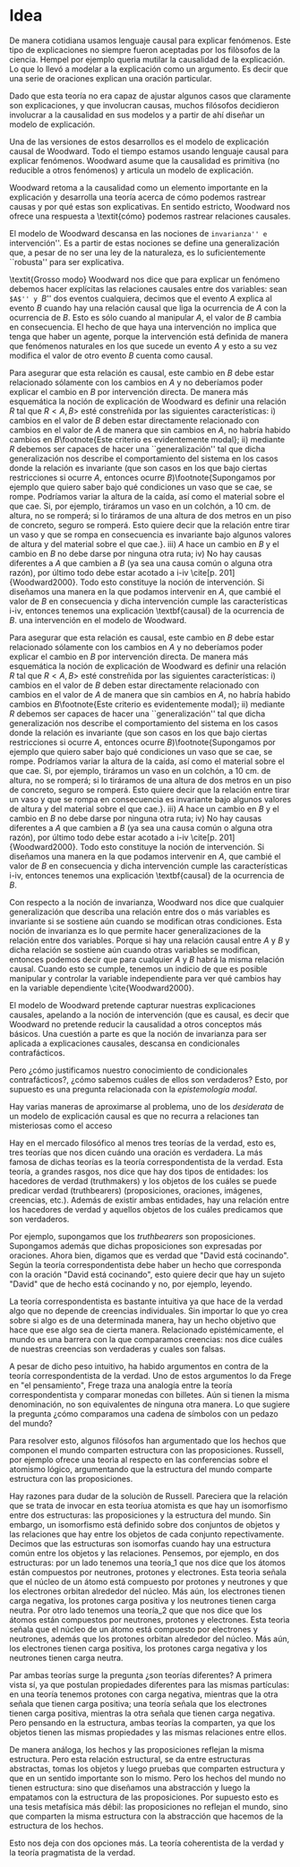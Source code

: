 # Idea

<script
  src="https://cdn.mathjax.org/mathjax/latest/MathJax.js?config=TeX-AMS-MML_HTMLorMML"
  type="text/javascript">
</script>

<!---
¿Es buena idea extender esto para exponer los principales problemas de la explicación hempeliana?
--->

De manera cotidiana usamos lenguaje causal para explicar fenómenos. Este tipo de explicaciones no siempre fueron aceptadas por los filòsofos de la ciencia. Hempel por ejemplo querìa mutilar la causalidad de la explicación. Lo que lo llevó a modelar a la explicación como un argumento. Es decir que una serie de oraciones explican una oración particular. 

Dado que esta teoría no era capaz de ajustar algunos casos que claramente son explicaciones, y que involucran causas, muchos filósofos decidieron involucrar a la causalidad en sus modelos y a partir de ahí diseñar un modelo de explicación. 

Una de las versiones de estos desarrollos es el modelo de explicación causal de Woodward. Todo el tiempo estamos usando lenguaje causal para explicar fenómenos. Woodward asume que la causalidad es primitiva (no reducible a otros fenómenos) y articula un modelo de explicación.

Woodward  retoma a la causalidad como un elemento importante en la explicación y desarrolla una teoría acerca de cómo podemos rastrear causas y por qué estas son explicativas. En sentido estricto, Woodward nos ofrece una respuesta a \textit{cómo} podemos rastrear relaciones causales.

El modelo de Woodward descansa en  las nociones de ``invarianza'' e ``intervención''. Es a partir de estas nociones se define una generalización que, a pesar de no ser una ley de la naturaleza, es lo suficientemente ``robusta'' para ser explicativa.

\textit{Grosso modo} Woodward nos dice que para explicar un fenómeno  debemos hacer explícitas las relaciones causales entre dos variables: sean ``$A$'' y ``$B$'' dos eventos cualquiera, decimos que el evento $A$ explica al evento $B$ cuando hay una relación causal que liga la ocurrencia de $A$ con la ocurrencia de $B$. Esto es sólo cuando al manipular $A$, el valor de $B$ cambia en consecuencia. El hecho de que haya una intervención no implica que tenga que haber un agente, porque la intervención está definida de manera que fenómenos naturales en los que sucede un evento $A$ y esto a su vez modifica el valor de otro evento $B$ cuenta como causal.

Para asegurar que esta relación es causal, este cambio en $B$ debe estar relacionado sólamente con los cambios en $A$ y no deberíamos poder explicar el cambio en $B$ por intervención directa. De manera más esquemática la noción de explicación de Woodward es definir una relación $R$ tal que $R<A, B>$ esté constreñida por las siguientes características: i) cambios en el valor de $B$ deben estar directamente relacionado con cambios en el valor de $A$ de manera que sin cambios en $A$, no habría habido cambios en $B$\footnote{Este criterio es evidentemente modal}; ii) mediante $R$ debemos ser capaces de hacer una ``generalización'' tal que dicha generalización nos describe el comportamiento del sistema en los casos donde la relación es invariante (que son casos en los que bajo ciertas restricciones si ocurre $A$, entonces ocurre $B$)\footnote{Supongamos por ejemplo que quiero saber bajo qué condiciones un vaso que se cae, se rompe. Podríamos variar la altura de la caída, así como el material sobre el que cae. Si, por ejemplo, tiráramos un vaso en un colchón, a 10 cm. de altura, no se romperá; si lo tiráramos de una altura de dos metros en un piso de concreto, seguro se romperá. Esto quiere decir que la relación entre tirar un vaso y que se rompa en consecuencia es invariante bajo algunos valores de altura y del material sobre el que cae.}.  iii) $A$ hace un cambio en $B$ y el cambio en $B$ no debe darse por ninguna otra ruta; iv) No hay causas diferentes a $A$ que cambien a $B$ (ya sea una causa común o alguna otra razón), por último todo debe estar acotado a i-iv \cite[p. 201]{Woodward2000}. Todo esto constituye la noción de intervención. Si diseñamos una manera en la que podamos intervenir en $A$, que cambié el valor de $B$ en consecuencia y dicha intervención cumple las características i-iv, entonces tenemos una explicación \textbf{causal} de la ocurrencia de $B$. una intervención en el modelo de Woodward.

Para asegurar que esta relación es causal, este cambio en $B$ debe estar relacionado sólamente con los cambios en $A$ y no deberíamos poder explicar el cambio en $B$ por intervención directa. De manera más esquemática la noción de explicación de Woodward es definir una relación $R$ tal que $R<A, B>$ esté constreñida por las siguientes características: i) cambios en el valor de $B$ deben estar directamente relacionado con cambios en el valor de $A$ de manera que sin cambios en $A$, no habría habido cambios en $B$\footnote{Este criterio es evidentemente modal}; ii) mediante $R$ debemos ser capaces de hacer una ``generalización'' tal que dicha generalización nos describe el comportamiento del sistema en los casos donde la relación es invariante (que son casos en los que bajo ciertas restricciones si ocurre $A$, entonces ocurre $B$)\footnote{Supongamos por ejemplo que quiero saber bajo qué condiciones un vaso que se cae, se rompe. Podríamos variar la altura de la caída, así como el material sobre el que cae. Si, por ejemplo, tiráramos un vaso en un colchón, a 10 cm. de altura, no se romperá; si lo tiráramos de una altura de dos metros en un piso de concreto, seguro se romperá. Esto quiere decir que la relación entre tirar un vaso y que se rompa en consecuencia es invariante bajo algunos valores de altura y del material sobre el que cae.}.  iii) $A$ hace un cambio en $B$ y el cambio en $B$ no debe darse por ninguna otra ruta; iv) No hay causas diferentes a $A$ que cambien a $B$ (ya sea una causa común o alguna otra razón), por último todo debe estar acotado a i-iv \cite[p. 201]{Woodward2000}. Todo esto constituye la noción de intervención. Si diseñamos una manera en la que podamos intervenir en $A$, que cambié el valor de $B$ en consecuencia y dicha intervención cumple las características i-iv, entonces tenemos una explicación \textbf{causal} de la ocurrencia de $B$.

Con respecto a la noción de invarianza, Woodward nos dice que cualquier generalización que describa una relación entre dos o más variables es invariante si se sostiene aún cuando se modifican otras condiciones. Esta noción de invarianza es lo que permite hacer generalizaciones de la relación entre dos variables. Porque si hay una relación causal entre $A$ y $B$ y dicha relación se sostiene aún cuando otras variables se modifican, entonces podemos decir que para cualquier $A$ y $B$ habrá la misma relación causal. Cuando esto se cumple, tenemos un indicio de que es posible manipular y controlar la variable independiente para ver qué cambios hay en la variable dependiente \cite{Woodward2000}.

<!----
¿vale la pena extender la explicación del modelo de exlicación causal de Woodward?
---->

El modelo de Woodward pretende capturar nuestras explicaciones causales, apelando a la noción de intervención (que es causal, es decir que Woodward no pretende reducir la causalidad a otros conceptos más básicos. Una cuestión a parte es que la noción de invarianza para ser aplicada a explicaciones causales, descansa en condicionales contrafácticos.

Pero ¿cómo justificamos nuestro conocimiento de condicionales contrafácticos?, ¿cómo sabemos cuáles de ellos son verdaderos? Esto, por supuesto es una pregunta relacionada con la _epistemología modal_.

Hay varias maneras de aproximarse al problema, uno de los _desiderata_ de un modelo de explicación causal es que no recurra a relaciones tan misteriosas como el acceso 

Hay en el mercado filosófico al menos tres teorías de la verdad, esto es, tres teorías que nos dicen cuándo una oración es verdadera. La más famosa de dichas teorías es la teoría correspondentista de la verdad. Esta teoría, a grandes rasgos, nos dice que hay dos tipos de entidades: los hacedores de verdad (truthmakers) y los objetos de los cuáles se puede predicar verdad (truthbearers) (proposiciones, oraciones, imágenes, creencias, etc.). Además de existir ambas entidades, hay una relación entre los hacedores de verdad y aquellos objetos de los cuáles predicamos que son verdaderos.

Por ejemplo, supongamos que los _truthbearers_ son proposiciones. Supongamos además que dichas proposiciones son expresadas por oraciones. Ahora bien, digamos que es verdad que "David está cocinando". Según la teoría correspondentista debe haber un hecho que corresponda con la oración "David está cocinando", esto quiere decir que hay un sujeto "David" que de hecho está cocinando y no, por ejemplo, leyendo.

La teoría correspondentista es bastante intuitiva ya que hace de la verdad algo que no depende de creencias individuales. Sin importar lo que yo crea sobre si algo es de una determinada manera, hay un hecho objetivo que hace que ese algo sea de cierta manera. Relacionado epistémicamente, el mundo es una barrera con la que comparamos creencias: nos dice cuáles de nuestras creencias son verdaderas y cuales son falsas.

A pesar de dicho peso intuitivo, ha habido argumentos en contra de la teoría correspondentista de la verdad. Uno de estos argumentos lo da Frege en "el pensamiento", Frege traza una analogía entre la teoría correspondentista y comparar monedas con billetes. Aún si tienen la misma denominación, no son equivalentes de ninguna otra manera. Lo que sugiere la pregunta ¿cómo comparamos una cadena de símbolos con un pedazo del mundo? 

Para resolver esto, algunos filósofos han argumentado que los hechos que componen el mundo comparten estructura con las proposiciones. Russell, por ejemplo ofrece una teorìa al respecto en las conferencias sobre el atomismo lógico, argumentando que la estructura del mundo comparte estructura con las proposiciones. 

Hay razones para dudar de la soluciòn de Russell. Pareciera que la relación que se trata de invocar en esta teoríua atomista es que hay un isomorfismo entre dos estructuras: las proposiciones y la estructura del mundo. Sin embargo, un isomorfismo está definido sobre dos conjuntos de objetos y las relaciones que hay entre los objetos de cada conjunto repectivamente. Decimos que las estructuras son isomorfas cuando hay una estructura común entre los objetos y las relaciones. Pensemos, por ejemplo, en dos estructuras: por un lado tenemos una teoría_1 que nos dice que los átomos están compuestos por neutrones, protones y electrones. Esta teorìa señala que el núcleo de un átomo está compuesto por protones y neutrones y que los electrones orbitan alrededor del núcleo. Más aún, los electrones tienen carga negativa, los protones carga positiva y los neutrones tienen carga neutra. Por otro lado tenemos una teoría_2 que que nos dice que los átomos están compuestos por neutrones, protones y electrones. Esta teorìa señala que el núcleo de un átomo está compuesto por electrones y neutrones, además que los protones orbitan alrededor del núcleo. Más aún, los electrones tienen carga positiva, los protones carga negativa y los neutrones tienen carga neutra.

Par ambas teorías surge la pregunta ¿son teorías diferentes? A primera vista sí, ya que postulan propiedades diferentes para las mismas partículas: en una teoría tenemos protones con carga negativa, mientras que la otra señala que tienen carga positiva; una teoría señala que los electrones tienen carga positiva, mientras la otra señala que tienen carga negativa. Pero pensando en la estructura, ambas teorías la comparten, ya que los objetos tienen las mismas propiedades y las mismas relaciones entre ellos. 

De manera análoga, los hechos y las proposiciones reflejan la misma estructura. Pero esta relación estructural, se da entre estructuras abstractas, tomas los objetos y luego pruebas que comparten estructura y que en un sentido importante son lo mismo. Pero los hechos del mundo no tienen estructura: sino que diseñamos una abstracción y luego la empatamos con la estructura de las proposiciones. Por supuesto esto es una tesis metafísica más débil: las proposiciones no reflejan el mundo, sino que comparten la misma estructura con la abstracción que hacemos de la estructura de los hechos. 

Esto nos deja con dos opciones más. La teoría coherentista de la verdad y la teoría pragmatista de la verdad. 


